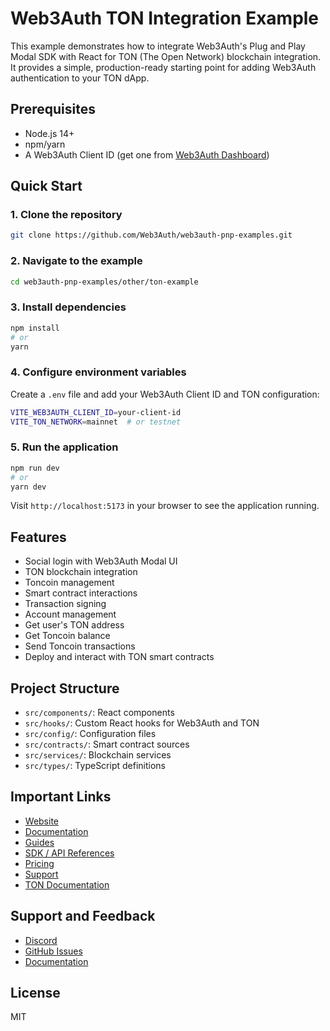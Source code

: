 # Web3Auth TON Integration Example

This example demonstrates how to integrate Web3Auth's Plug and Play Modal SDK with React for TON (The Open Network) blockchain integration. It provides a simple, production-ready starting point for adding Web3Auth authentication to your TON dApp.

## Prerequisites
- Node.js 14+
- npm/yarn
- A Web3Auth Client ID (get one from [Web3Auth Dashboard](https://dashboard.web3auth.io))

## Quick Start

### 1. Clone the repository
```bash
git clone https://github.com/Web3Auth/web3auth-pnp-examples.git
```

### 2. Navigate to the example
```bash
cd web3auth-pnp-examples/other/ton-example
```

### 3. Install dependencies
```bash
npm install
# or
yarn
```

### 4. Configure environment variables
Create a `.env` file and add your Web3Auth Client ID and TON configuration:
```bash
VITE_WEB3AUTH_CLIENT_ID=your-client-id
VITE_TON_NETWORK=mainnet  # or testnet
```

### 5. Run the application
```bash
npm run dev
# or
yarn dev
```

Visit `http://localhost:5173` in your browser to see the application running.

## Features
- Social login with Web3Auth Modal UI
- TON blockchain integration
- Toncoin management
- Smart contract interactions
- Transaction signing
- Account management
- Get user's TON address
- Get Toncoin balance
- Send Toncoin transactions
- Deploy and interact with TON smart contracts

## Project Structure
- `src/components/`: React components
- `src/hooks/`: Custom React hooks for Web3Auth and TON
- `src/config/`: Configuration files
- `src/contracts/`: Smart contract sources
- `src/services/`: Blockchain services
- `src/types/`: TypeScript definitions

## Important Links
- [Website](https://web3auth.io)
- [Documentation](https://web3auth.io/docs)
- [Guides](https://web3auth.io/docs/guides)
- [SDK / API References](https://web3auth.io/docs/sdk)
- [Pricing](https://web3auth.io/pricing.html)
- [Support](https://discord.gg/web3auth)
- [TON Documentation](https://docs.ton.org)

## Support and Feedback
- [Discord](https://discord.gg/web3auth)
- [GitHub Issues](https://github.com/Web3Auth/web3auth-pnp-examples/issues)
- [Documentation](https://web3auth.io/docs/connect-blockchain)

## License
MIT
